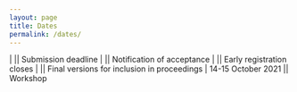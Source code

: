 ```yaml
---
layout: page
title: Dates
permalink: /dates/
---
```



|            ||             Submission deadline 
|          ||             Notification of acceptance
|          ||             Early registration closes
|         ||             Final versions for inclusion in proceedings
| 14-15 October 2021     ||             Workshop

